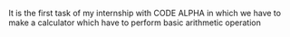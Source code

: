It is the first task of my internship with CODE ALPHA in which we have to make a calculator which have to perform basic arithmetic operation 